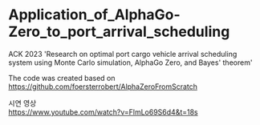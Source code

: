 # Application_of_AlphaGo-Zero_to_port_arrival_scheduling

ACK 2023 'Research on optimal port cargo vehicle arrival scheduling system using Monte Carlo simulation, AlphaGo Zero, and Bayes' theorem'

The code was created based on https://github.com/foersterrobert/AlphaZeroFromScratch <br/>

시연 영상 <br/>
https://www.youtube.com/watch?v=FlmLo69S6d4&t=18s
